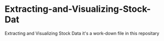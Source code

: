 # Extracting-and-Visualizing-Stock-Dat
Extracting and Visualizing Stock Data
it's a work-down file in this repositary
